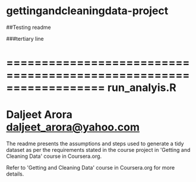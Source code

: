 gettingandcleaningdata-project
==============================

##Testing readme

###tertiary line

==================================================================
run_analyis.R 
==================================================================
Daljeet Arora
daljeet_arora@yahoo.com
==================================================================

The readme presents the assumptions and steps used to generate a tidy dataset as per the requirements stated in the course project in 'Getting and Cleaning Data' course in Coursera.org. 

Refer to 'Getting and Cleaning Data' course in Coursera.org for more details.
